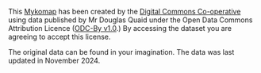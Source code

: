 This [Mykomap](https://digitalcommons.coop/mykomaps/) has been created by the [Digital Commons
Co-operative](https://digitalcommons.coop/) using data published by Mr Douglas Quaid under the Open
Data Commons Attribution Licence ([ODC-By v1.0](https://opendatacommons.org/licenses/by/1-0/).) By
accessing the dataset you are agreeing to accept this license.

The original data can be found in your imagination. The data was last updated in November 2024.
